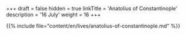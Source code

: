 +++
draft = false
hidden = true
linkTitle = 'Anatolius of Constantinople'
description = '16 July'
weight = 16
+++

{{% include file="content/en/lives/anatolius-of-constantinople.md" %}}
